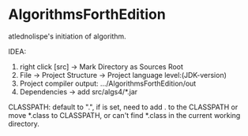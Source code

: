 # AlgorithmsForthEdition
atlednolispe's initiation of algorithm.

IDEA:
1. right click [src] -> Mark Directory as Sources Root
2. File -> Project Structure -> Project language level:(JDK-version)
3. Project compiler output: .../AlgorithmsForthEdition/out
4. Dependencies -> add src/algs4/*.jar

CLASSPATH: default to ".", if is set, need to add . to the CLASSPATH or move *.class to CLASSPATH, or can't find *.class in the current working directory.
